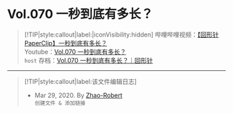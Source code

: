 # Vol.070 一秒到底有多长？

> [!TIP|style:callout|label:|iconVisibility:hidden]
哔哩哔哩视频：[【回形针PaperClip】一秒到底有多长？](https://www.bilibili.com/video/BV164411M7x5)  
Youtube：[Vol.070 一秒到底有多长？](https://www.youtube.com/watch?v=lyFhfzNuUB8&t=120s)  
`host` 存档：[Vol.070 一秒到底有多长？｜回形针](https://paperclip.host/%E5%B8%B8%E8%A7%84Vol/Vol.070%20%E4%B8%80%E7%A7%92%E5%88%B0%E5%BA%95%E6%9C%89%E5%A4%9A%E9%95%BF%EF%BC%9F%EF%BD%9C%E5%9B%9E%E5%BD%A2%E9%92%88.mp4)
****
> [!TIP|style:callout|label:该文件编辑日志]
>
> - Mar 29, 2020. By [Zhao-Robert](https://github.com/Zhao-Robert)  
> `创建文件 & 添加链接`
